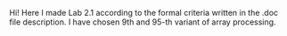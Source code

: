 Hi! Here I made Lab 2.1 according to the formal criteria written in the .doc file description. I have chosen 9th and 95-th variant of array processing.
